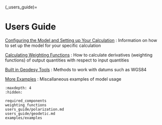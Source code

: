
(_users_guide)=
# Users Guide


[Configuring the Model and Setting up Your Calculation](required_components.md)
: Information on how to set up the model for your specific calculation

[Calculating Weighting Functions](weighting_functions.md)
: How to calculate derivatives (weighting functions) of output quantities with respect to input quantities

[Built in Geodesy Tools](users_guide/geodetic.md)
: Methods to work with datums such as WGS84

[More Examples](examples/examples.rst)
: Miscallaneous examples of model usage


```{toctree}
:maxdepth: 4
:hidden:

required_components
weighting_functions
users_guide/polarization.md
users_guide/geodetic.md
examples/examples
```
